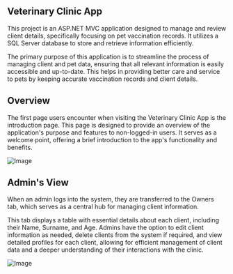 <h2><b>Veterinary Clinic App</b></h2>

<p>This project is an ASP.NET MVC application designed to manage and review client details, specifically focusing on pet vaccination records. It utilizes a SQL Server database to store and retrieve information efficiently.</p>

<p>The primary purpose of this application is to streamline the process of managing client and pet data, ensuring that all relevant information is easily accessible and up-to-date. This helps in providing better care and service to pets by keeping accurate vaccination records and client details.</p>

<h2><b>Overview</b></h2>

<p>The first page users encounter when visiting the Veterinary Clinic App is the introduction page. This page is designed to provide an overview of the application's purpose and features to non-logged-in users. It serves as a welcome point, offering a brief introduction to the app's functionality and benefits.</p>

![Image](https://github.com/user-attachments/assets/ead13e15-a73d-440b-a041-05cf26c8e53b)

<h2><b>Admin's View</b></h2>

<p>When an admin logs into the system, they are transferred to the Owners tab, which serves as a central hub for managing client information. </p> 

<p>This tab displays a table with essential details about each client, including their Name, Surname, and Age. Admins have the option to edit client information as needed, delete clients from the system if required, and view detailed profiles for each client, allowing for efficient management of client data and a deeper understanding of their interactions with the clinic.</p>

![Image](https://github.com/user-attachments/assets/00f6641e-cf05-4e5b-904d-ee3564c8e907)
